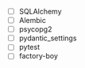 - [ ] SQLAlchemy
- [ ] Alembic
- [ ] psycopg2
- [ ] pydantic_settings
- [ ] pytest
- [ ] factory-boy 